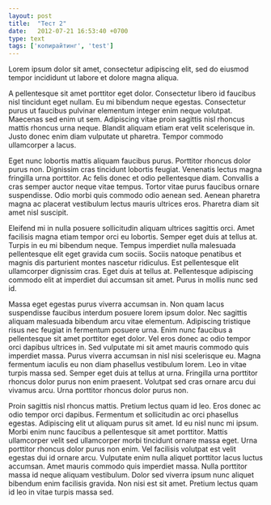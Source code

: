 ```yaml
---
layout: post
title:  "Тест 2"
date:   2012-07-21 16:53:40 +0700
type: text
tags: ['копирайтинг', 'test']
---
```

Lorem ipsum dolor sit amet, consectetur adipiscing elit, sed do eiusmod tempor incididunt ut labore et dolore magna aliqua.

<!--more-->

A pellentesque sit amet porttitor eget dolor. Consectetur libero id faucibus nisl tincidunt eget nullam. Eu mi bibendum neque egestas. Consectetur purus ut faucibus pulvinar elementum integer enim neque volutpat. Maecenas sed enim ut sem. Adipiscing vitae proin sagittis nisl rhoncus mattis rhoncus urna neque. Blandit aliquam etiam erat velit scelerisque in. Justo donec enim diam vulputate ut pharetra. Tempor commodo ullamcorper a lacus.

Eget nunc lobortis mattis aliquam faucibus purus. Porttitor rhoncus dolor purus non. Dignissim cras tincidunt lobortis feugiat. Venenatis lectus magna fringilla urna porttitor. Ac felis donec et odio pellentesque diam. Convallis a cras semper auctor neque vitae tempus. Tortor vitae purus faucibus ornare suspendisse. Odio morbi quis commodo odio aenean sed. Aenean pharetra magna ac placerat vestibulum lectus mauris ultrices eros. Pharetra diam sit amet nisl suscipit.

Eleifend mi in nulla posuere sollicitudin aliquam ultrices sagittis orci. Amet facilisis magna etiam tempor orci eu lobortis. Semper eget duis at tellus at. Turpis in eu mi bibendum neque. Tempus imperdiet nulla malesuada pellentesque elit eget gravida cum sociis. Sociis natoque penatibus et magnis dis parturient montes nascetur ridiculus. Est pellentesque elit ullamcorper dignissim cras. Eget duis at tellus at. Pellentesque adipiscing commodo elit at imperdiet dui accumsan sit amet. Purus in mollis nunc sed id.

Massa eget egestas purus viverra accumsan in. Non quam lacus suspendisse faucibus interdum posuere lorem ipsum dolor. Nec sagittis aliquam malesuada bibendum arcu vitae elementum. Adipiscing tristique risus nec feugiat in fermentum posuere urna. Enim nunc faucibus a pellentesque sit amet porttitor eget dolor. Vel eros donec ac odio tempor orci dapibus ultrices in. Sed vulputate mi sit amet mauris commodo quis imperdiet massa. Purus viverra accumsan in nisl nisi scelerisque eu. Magna fermentum iaculis eu non diam phasellus vestibulum lorem. Leo in vitae turpis massa sed. Semper eget duis at tellus at urna. Fringilla urna porttitor rhoncus dolor purus non enim praesent. Volutpat sed cras ornare arcu dui vivamus arcu. Urna porttitor rhoncus dolor purus non.

Proin sagittis nisl rhoncus mattis. Pretium lectus quam id leo. Eros donec ac odio tempor orci dapibus. Fermentum et sollicitudin ac orci phasellus egestas. Adipiscing elit ut aliquam purus sit amet. Id eu nisl nunc mi ipsum. Morbi enim nunc faucibus a pellentesque sit amet porttitor. Mattis ullamcorper velit sed ullamcorper morbi tincidunt ornare massa eget. Urna porttitor rhoncus dolor purus non enim. Vel facilisis volutpat est velit egestas dui id ornare arcu. Vulputate enim nulla aliquet porttitor lacus luctus accumsan. Amet mauris commodo quis imperdiet massa. Nulla porttitor massa id neque aliquam vestibulum. Dolor sed viverra ipsum nunc aliquet bibendum enim facilisis gravida. Non nisi est sit amet. Pretium lectus quam id leo in vitae turpis massa sed.
